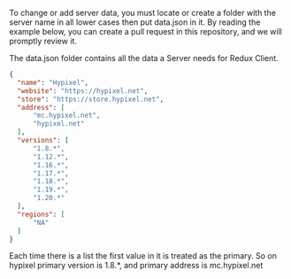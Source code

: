 To change or add server data, you must locate or create a folder with the server name in all lower cases then put data.json in it.
By reading the example below, you can create a pull request in this repository, and we will promptly review it.

The data.json folder contains all the data a Server needs for Redux Client.
```json
{
  "name": "Hypixel",
  "website": "https://hypixel.net",
  "store": "https://store.hypixel.net",
  "address": [
      "mc.hypixel.net",
      "hypixel.net"
  ],
  "versions": [
      "1.8.*",
      "1.12.*",
      "1.16.*",
      "1.17.*",
      "1.18.*",
      "1.19.*",
      "1.20.*"
  ],
  "regions": [
      "NA"
  ]
}
```
Each time there is a list the first value in it is treated as the primary. So on hypixel primary version is 1.8.*, and primary address is mc.hypixel.net
